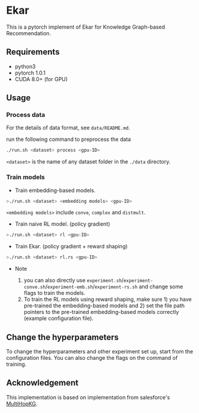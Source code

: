 # Ekar

This is a pytorch implement of Ekar for Knowledge Graph-based Recommendation.

## Requirements

* python3
* pytorch 1.0.1
* CUDA 8.0+ (for GPU)

## Usage

### Process data
For the details of data format, see `data/README.md`. 

run the following command to preprocess the data
```bash
./run.sh <dataset> process <gpu-ID> 
```

`<dataset>` is the name of any dataset folder in the `./data` directory.

### Train models


* Train embedding-based models.
```bash
>./run.sh <dataset> <embedding models> <gpu-ID>
```
`<embedding models>` include `conve`, `complex` and `distmult`. 

* Train naive RL model. (policy gradient)
```bash
>./run.sh <dataset> rl <gpu-ID>
```

* Train Ekar. (policy gradient + reward shaping)
```bash
>./run.sh <dataset> rl.rs <gpu-ID>
```

* Note

    1. you can also directly use `experiment.sh`/`experiment-conve.sh`/`experiment-emb.sh`/`experiment-rs.sh`
    and change some flags to train the models.
    2. To train the RL models using reward shaping, make sure 1) you have pre-trained the embedding-based models and 2) set the file path pointers to the pre-trained embedding-based models correctly (example configuration file).

## Change the hyperparameters

To change the hyperparameters and other experiment set up, start from the configuration files. You can also change the flags on the command of training.

## Acknowledgement

This implementation is based on implementation from salesforce's [MultiHopKG](https://github.com/salesforce/MultiHopKG).